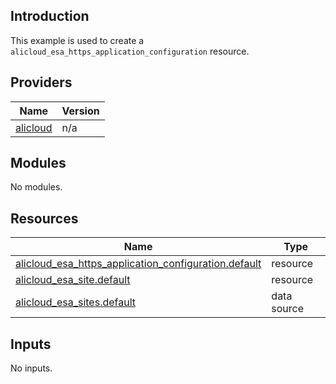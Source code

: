 ## Introduction

This example is used to create a `alicloud_esa_https_application_configuration` resource.

<!-- BEGIN_TF_DOCS -->
## Providers

| Name | Version |
|------|---------|
| <a name="provider_alicloud"></a> [alicloud](#provider\_alicloud) | n/a |

## Modules

No modules.

## Resources

| Name | Type |
|------|------|
| [alicloud_esa_https_application_configuration.default](https://registry.terraform.io/providers/aliyun/alicloud/latest/docs/resources/esa_https_application_configuration) | resource |
| [alicloud_esa_site.default](https://registry.terraform.io/providers/aliyun/alicloud/latest/docs/resources/esa_site) | resource |
| [alicloud_esa_sites.default](https://registry.terraform.io/providers/aliyun/alicloud/latest/docs/data-sources/esa_sites) | data source |

## Inputs

No inputs.
<!-- END_TF_DOCS -->
